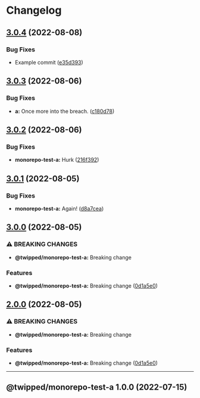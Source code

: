 # Changelog

## [3.0.4](https://github.com/Twipped/monorepo-sandbox/compare/monorepo-test-a-v3.0.3...monorepo-test-a-v3.0.4) (2022-08-08)


### Bug Fixes

* Example commit ([e35d393](https://github.com/Twipped/monorepo-sandbox/commit/e35d39316f8ddf46489467c2092b2cfc7999719d))

## [3.0.3](https://github.com/Twipped/monorepo-sandbox/compare/monorepo-test-a-v3.0.2...monorepo-test-a-v3.0.3) (2022-08-06)


### Bug Fixes

* **a:** Once more into the breach. ([c180d78](https://github.com/Twipped/monorepo-sandbox/commit/c180d78514b21ab749131d7f8151216b8ef93707))

## [3.0.2](https://github.com/Twipped/monorepo-sandbox/compare/monorepo-test-a-v3.0.1...monorepo-test-a-v3.0.2) (2022-08-06)


### Bug Fixes

* **monorepo-test-a:** Hurk ([216f392](https://github.com/Twipped/monorepo-sandbox/commit/216f39262143059fe05c7f9aab1522efd5f18511))

## [3.0.1](https://github.com/Twipped/monorepo-sandbox/compare/monorepo-test-a-v3.0.0...monorepo-test-a-v3.0.1) (2022-08-05)


### Bug Fixes

* **monorepo-test-a:** Again! ([d8a7cea](https://github.com/Twipped/monorepo-sandbox/commit/d8a7ceae0e699a0a54b71ac3220925b5192ada1e))

## [3.0.0](https://github.com/Twipped/monorepo-sandbox/compare/monorepo-test-a-v2.0.0...monorepo-test-a-v3.0.0) (2022-08-05)


### ⚠ BREAKING CHANGES

* **@twipped/monorepo-test-a:** Breaking change

### Features

* **@twipped/monorepo-test-a:** Breaking change ([0d1a5e0](https://github.com/Twipped/monorepo-sandbox/commit/0d1a5e004142ea6a3e5161c6d9873cbc0f2abc85))

## [2.0.0](https://www.github.com/Twipped/monorepo-sandbox/compare/monorepo-test-a-v1.1.0...monorepo-test-a-v2.0.0) (2022-08-05)


### ⚠ BREAKING CHANGES

* **@twipped/monorepo-test-a:** Breaking change

### Features

* **@twipped/monorepo-test-a:** Breaking change ([0d1a5e0](https://www.github.com/Twipped/monorepo-sandbox/commit/0d1a5e004142ea6a3e5161c6d9873cbc0f2abc85))

---

## @twipped/monorepo-test-a 1.0.0 (2022-07-15)
